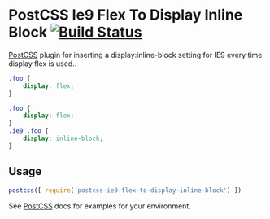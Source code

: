 # PostCSS Ie9 Flex To Display Inline Block [![Build Status][ci-img]][ci]

[PostCSS] plugin for inserting a display:inline-block setting for IE9 every time display flex is used..

[PostCSS]: https://github.com/postcss/postcss
[ci-img]:  https://travis-ci.org/jhned/postcss-ie9-flex-to-display-inline-block.svg
[ci]:      https://travis-ci.org/jhned/postcss-ie9-flex-to-display-inline-block

```css
.foo {
    display: flex;
}
```

```css
.foo {
    display: flex;
}
.ie9 .foo {
    display: inline-block;
}
```

## Usage

```js
postcss([ require('postcss-ie9-flex-to-display-inline-block') ])
```

See [PostCSS] docs for examples for your environment.

